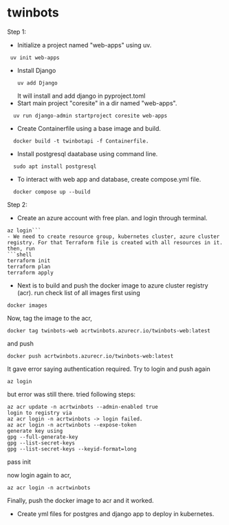 # twinbots



Step 1:
  - Initialize a project named "web-apps" using uv.
   ```shell
    uv init web-apps
  ``` 
  - Install Django
    ```shell
    uv add Django
    ```
    It will install and add django in pyproject.toml
  - Start main project "coresite" in a dir named "web-apps".
  ```shell
    uv run django-admin startproject coresite web-apps
  ```
  - Create Containerfile using a base image and build.
  ```shell
    docker build -t twinbotapi -f Containerfile.
  ```
  - Install postgresql daatabase using command line.
  ```shell
    sudo apt install postgresql
  ```
  - To interact with web app and database, create compose.yml file.
  ```shell
    docker compose up --build
  ```

Step 2:
  - Create an azure account with free plan. and login through terminal.
  ```shell 
  az login```
  - We need to create resource group, kubernetes cluster, azure cluster registry. For that Terraform file is created with all resources in it.
  then, run 
  ```shell
  terraform init
  terraform plan
  terraform apply
  ```
  - Next is to build and push the docker image to azure cluster registry (acr).
  run
  check list of all images first using
  ```shell
  docker images
  ```
  Now, tag the image to the acr,
  ```
  docker tag twinbots-web acrtwinbots.azurecr.io/twinbots-web:latest
  ```
  and push
  ```shell
  docker push acrtwinbots.azurecr.io/twinbots-web:latest
  ```
  It gave error saying authentication required. Try to login and push again
  ```shell
  az login
  ```
  but error was still there. 
  tried following steps:
  ```shell
  az acr update -n acrtwinbots --admin-enabled true
  login to registry via
  az acr login -n acrtwinbots -> login failed.
  az acr login -n acrtwinbots --expose-token
  generate key using
  gpg --full-generate-key
  gpg --list-secret-keys
  gpg --list-secret-keys --keyid-format=long
  ```
  pass init <generated key>

  now login again to acr,
  ```shell
  az acr login -n acrtwinbots
  ```
  Finally, push the docker image to acr and it worked.

  - Create yml files for postgres and django app to deploy in kubernetes.
  
